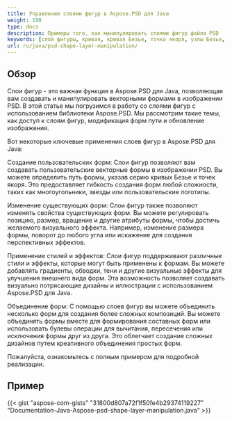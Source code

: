 ```yaml
---
title: Управление слоями фигур в Aspose.PSD для Java
weight: 100
type: docs
description: Примеры того, как манипулировать слоями фигур файла PSD
keywords: [слой фигуры, кривая, кривая Безье, точка якоря, узлы Безье, psd api, java, образец кода]
url: ru/java/psd-shape-layer-manipulation/
---
```


## **Обзор**
Слои фигур - это важная функция в Aspose.PSD для Java, позволяющая вам создавать и манипулировать векторными формами в изображении PSD. В этой статье мы погрузимся в работу со слоями фигур с использованием библиотеки Aspose.PSD. Мы рассмотрим такие темы, как доступ к слоям фигур, модификация форм пути и обновление изображения.

Вот некоторые ключевые применения слоев фигур в Aspose.PSD для Java:

Создание пользовательских форм: Слои фигур позволяют вам создавать пользовательские векторные формы в изображении PSD. Вы можете определить путь формы, указав серию кривых Безье и точек якоря. Это предоставляет гибкость создания форм любой сложности, таких как многоугольники, звезды или пользовательские логотипы.

Изменение существующих форм: Слои фигур также позволяют изменять свойства существующих форм. Вы можете регулировать позицию, размер, вращение и другие атрибуты формы, чтобы достичь желаемого визуального эффекта. Например, изменение размера формы, поворот до любого угла или искажение для создания перспективных эффектов.

Применение стилей и эффектов: Слои фигур поддерживают различные стили и эффекты, которые могут быть применены к формам. Вы можете добавлять градиенты, обводки, тени и другие визуальные эффекты для улучшения внешнего вида форм. Эта возможность позволяет создавать визуально потрясающие дизайны и иллюстрации с использованием Aspose.PSD для Java.

Объединение форм: С помощью слоев фигур вы можете объединить несколько форм для создания более сложных композиций. Вы можете объединять формы вместе для формирования составных форм или использовать булевы операции для вычитания, пересечения или исключения формы друг из друга. Это облегчает создание сложных дизайнов путем креативного объединения простых форм.

Пожалуйста, ознакомьтесь с полным примером для подробной реализации.

## **Пример**
{{< gist "aspose-com-gists" "31800d807a72f1f50fe4b29374119227" "Documentation-Java-Aspose-psd-shape-layer-manipulation.java" >}}

